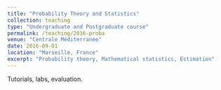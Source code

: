 ```yaml
---
title: "Probability Theory and Statistics"
collection: teaching
type: "Undergraduate and Postgraduate course"
permalink: /teaching/2016-proba
venue: "Centrale Méditerranée"
date: 2016-09-01
location: "Marseille, France"
excerpt: "Probability theory, Mathematical statistics, Estimation"
---
```


Tutorials, labs, evaluation.